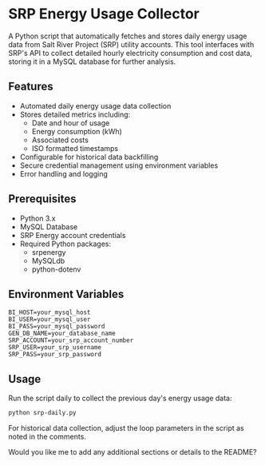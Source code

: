 # SRP Energy Usage Collector

A Python script that automatically fetches and stores daily energy usage data from Salt River Project (SRP) utility accounts. This tool interfaces with SRP's API to collect detailed hourly electricity consumption and cost data, storing it in a MySQL database for further analysis.

## Features
- Automated daily energy usage data collection
- Stores detailed metrics including:
  - Date and hour of usage
  - Energy consumption (kWh)
  - Associated costs
  - ISO formatted timestamps
- Configurable for historical data backfilling
- Secure credential management using environment variables
- Error handling and logging

## Prerequisites
- Python 3.x
- MySQL Database
- SRP Energy account credentials
- Required Python packages:
  - srpenergy
  - MySQLdb
  - python-dotenv

## Environment Variables
```
BI_HOST=your_mysql_host
BI_USER=your_mysql_user
BI_PASS=your_mysql_password
GEN_DB_NAME=your_database_name
SRP_ACCOUNT=your_srp_account_number
SRP_USER=your_srp_username
SRP_PASS=your_srp_password
```

## Usage
Run the script daily to collect the previous day's energy usage data:
```bash
python srp-daily.py
```

For historical data collection, adjust the loop parameters in the script as noted in the comments.

Would you like me to add any additional sections or details to the README?
